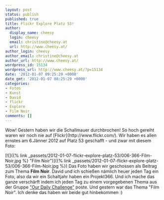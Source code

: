 ```yaml
---
layout: post
status: publish
published: true
title: Flickr Explore Platz 53!
author:
  display_name: cheesy
  login: cheesy
  email: christine@cheesy.at
  url: http://www.cheesy.at/
author_login: cheesy
author_email: christine@cheesy.at
author_url: http://www.cheesy.at/
wordpress_id: 15134
wordpress_url: http://www.cheesy.at/?p=15134
date: '2012-01-07 09:25:29 +0000'
date_gmt: '2012-01-07 08:25:29 +0000'
categories:
- Fotos
- Kunst
- David
- flickr
- Explore
- Film Noir
comments: []
---
```

<!--:de-->Wow! Gestern haben wir die Schallmauer durchbrochen! So hoch gereiht waren wir noch nie auf [Flickr](http://www.flickr.com/). Wir haben es allen ernstes am 6.Jänner 2012 auf Platz 53 geschafft - und zwar mit diesem Foto:
[![]({% link _passets/2012-01-07-flickr-explore-platz-53/006-366-Film-Noir.jpg %} "Film Noir")]({% link _passets/2012-01-07-flickr-explore-platz-53/006-366-Film-Noir.jpg %})
Das Foto haben wir geschossen als Beitrag zum Thema **Film Noir**. David und ich schießen nämlich heuer jeden Tag ein Foto, also da wir ein Schaltjahr haben ein Projekt366. Und ich mache das ganze verschärft indem ich jeden Tag zu einem vorgegebenen Thema aus der Gruppe ["Our Daily Challenge"](http://www.flickr.com/groups/odc_the_new_one/discuss/72157626746721941/) poste. Und gestern war das Thema "Film Noir". Ich denke das haben wir beide gut hinbekommen :)<!--:--><!--:en--><!--:-->

